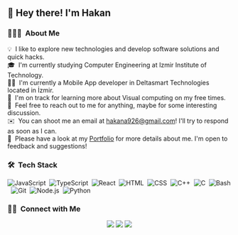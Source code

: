 ## 👋&nbsp;Hey there! I'm Hakan

### 👨🏻‍💻 &nbsp;About Me

💡 &nbsp;I like to explore new technologies and develop software solutions and quick hacks.\
🎓 &nbsp;I'm currently studying Computer Engineering at Izmir Institute of Technology.\
🧑‍💻 &nbsp;I'm currently a Mobile App developer in Deltasmart Technologies located in İzmir.\
🌱 &nbsp;I'm on track for learning more about Visual computing on my free times.\
💬 &nbsp;Feel free to reach out to me for anything, maybe for some interesting discussion.\
✉️ &nbsp;You can shoot me an email at hakana926@gmail.com! I'll try to respond as soon as I can.\
📄 &nbsp;Please have a look at my [Portfolio](https://hakanalp.dev/) for more details about me. I'm open to feedback and suggestions!

### 🛠 &nbsp;Tech Stack

![JavaScript](https://img.shields.io/badge/-JavaScript-05122A?style=flat&logo=javascript)&nbsp;
![TypeScript](https://img.shields.io/badge/-TypeScript-05122A?style=flat&logo=typescript)&nbsp;
![React](https://img.shields.io/badge/-React-05122A?style=flat&logo=react)&nbsp;
![HTML](https://img.shields.io/badge/-HTML-05122A?style=flat&logo=HTML5)&nbsp;
![CSS](https://img.shields.io/badge/-CSS-05122A?style=flat&logo=CSS3&logoColor=1572B6)&nbsp;
![C++](https://img.shields.io/badge/-C++-05122A?style=flat&logo=C%2B%2B&logoColor=00599C)&nbsp;
![C](https://img.shields.io/badge/-C-05122A?style=flat&logo=C&logoColor=A8B9CC)&nbsp;
![Bash](https://img.shields.io/badge/-Bash-05122A?style=flat&logo=gnu-bash)&nbsp;
![Git](https://img.shields.io/badge/-Git-05122A?style=flat&logo=git)&nbsp;
![Node.js](https://img.shields.io/badge/-Node.js-05122A?style=flat&logo=node.js)&nbsp;
![Python](https://img.shields.io/badge/-Python-05122A?style=flat&logo=python)&nbsp;

### 🤝🏻 &nbsp;Connect with Me

<p align="center">
<a href="https://hakanalp.dev/"><img src="https://img.shields.io/badge/-hakanalp.dev-3423A6?style=flat&logo=Google-Chrome&logoColor=white"/></a>
<a href="https://linkedin.com/in/AVS1508"><img src="https://img.shields.io/badge/-Hakan%20Alp-0077B5?style=flat&logo=Linkedin&logoColor=white"/></a>
<a href="mailto:hakana926@gmail.com"><img src="https://img.shields.io/badge/-hakana926@gmail.com-D14836?style=flat&logo=Gmail&logoColor=white"/></a>
</p>
